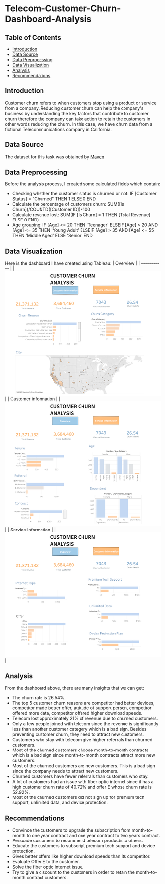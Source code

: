 # Telecom-Customer-Churn-Dashboard-Analysis

## Table of Contents
- [Introduction](#Introduction)
- [Data Source](#Data-Source)
- [Data Preprocessing](#Data-Preprocessing)
- [Data Visualization](#Data-Visualization)
- [Analysis](#Analysis)
- [Recommendations](#Recommendations)

## Introduction
Customer churn refers to when customers stop using a product or service from a company. Reducing customer churn can help the company's business by understanding the key factors that contribute to customer churn therefore the company can take action to retain the customers in other words reducing the churn. In this case, we have churn data from a fictional Telecommunications company in California. 

## Data Source
The dataset for this task was obtained by [Maven](https://mavenanalytics.io/data-playground?page=2&pageSize=5) 

## Data Preprocessing
Before the analysis process, I created some calculated fields which contain:
- Checking whether the customer status is churned or not: IF [Customer Status] = "Churned" THEN 1 ELSE 0 END
- Calculate the percentage of customers churn: SUM([Is Churn])/COUNTD([Customer ID])*100
- Calculate revenue lost: SUM(IF [Is Churn] = 1 THEN [Total Revenue] ELSE 0 END)
- Age grouping: IF [Age] <= 20 THEN 'Teenager' ELSEIF [Age] > 20 AND [Age] <= 35 THEN 'Young Adult' ELSEIF [Age] > 35 AND [Age] <= 55 THEN 'Middle Aged' ELSE 'Senior' END

## Data Visualization
Here is the dashboard I have created using [Tableau](https://public.tableau.com/app/profile/nur.alfi.laily/viz/CustomerChurnAnalysis_17020082894860/Overview):
| Overview |
| ----------- |
|![Customer Churn Overview](https://github.com/alfi0120/Telecom-Customer-Churn-Dashboard-Analysis/blob/f115637222d93252f0682a5e062fc8fbd9e2b24a/Overview.png)|
| Customer Information |
|![Customer Information](https://github.com/alfi0120/Telecom-Customer-Churn-Dashboard-Analysis/blob/f115637222d93252f0682a5e062fc8fbd9e2b24a/Customer%20Information.png)|
| Service Information |
|![Service Information](https://github.com/alfi0120/Telecom-Customer-Churn-Dashboard-Analysis/blob/f115637222d93252f0682a5e062fc8fbd9e2b24a/Service%20Information.png)|

## Analysis
From the dashboard above, there are many insights that we can get:
- The churn rate is 26.54%.
- The top 5 customer churn reasons are competitor had better devices, competitor made better offer, attitude of support person, competitor offered more data, competitor offered higher download speeds.
- Telecom lost approximately 21% of revenue due to churned customers.
- Only a few people joined with telecom since the revenue is significantly less than another customer category which is a bad sign. Besides preventing customer churn, they need to attract new customers.
- Customers who stay with telecom give higher referrals than churned customers.
- Most of the churned customers choose month-to-month contracts which is a bad sign since month-to-month contracts attract more new customers.
- Most of the churned customers are new customers. This is a bad sign since the company needs to attract new customers.
- Churned customers have fewer referrals than customers who stay.
- A lot of customers had an issue with fiber optic internet since it has a high customer churn rate of 40.72% and offer E whose churn rate is 52.92%.
- Most of the churned customers did not sign up for premium tech support, unlimited data, and device protection.

## Recommendations
- Convince the customers to upgrade the subscription from month-to-month to one year contract and one year contract to two years contract.
- Persuade customers to recommend telecom products to others.
- Educate the customers to subscript premium tech support and device protection.
-	Gives better offers like higher download speeds than its competitor.
-	Evaluate Offer E to the customer.
-	Solve the fiber optic internet issue.
-	Try to give a discount to the customers in order to retain the month-to-month contract customers.
